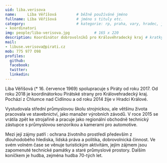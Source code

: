 ```yaml
---
uid: liba.verisova
name:     Líba Věříšová      	# běžně používáné jméno
fullname: Líba Věříšová  		# jméno s tituly etc.
category:                 		# kategorie: rp, praha, vary, hradec, jmk, senat
- koordinatori
img: people/liba-verisova.jpg           # 165 x 220
description: Koordinátor dobrovolníků pro Královéhradecký kraj # kratký popis, max 160 znaků
mail:
- libuse.verisova@pirati.cz
mob: 775 977 O98
profiles:
  github:
  facebook:
  twitter:
  linkedin:
---
```


Líba Věříšová (* 16. července 1969) spolupracuje s Piráty od roku 2017. Od roku 2018 je koordinátorkou Pirátské strany pro Královehradecký kraj. Pochází z Chlumce nad Cidlinou a od roku 2014 žije v Hradci Králové.

Vystudovala střední průmyslovou školu strojnickou, ale většinu života pracovala ve stavebnictví, jako manažer výrobních závodů. V roce 2015 se vrátila zpět ke strojařině a pracuje jako regionální obchodně technický zástupce s průmyslovou senzorikou a kamerami pro automotive.

Mezi její zájmy patří : ochrana životního prostředí především z dlouhodobého hlediska, lidská práva a politika, dobrovolnická činnost. Ve svém volném čase se věnuje turistickým aktivitám, jejím zájmem jsou zapomenuté technické památky a staré průmyslové prostory. Dalším koníčkem je hudba, zejména hudba 70-tých let. 
